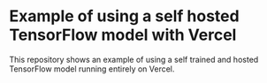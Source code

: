 # Example of using a self hosted TensorFlow model with Vercel

This repository shows an example of using a self trained and hosted TensorFlow
model running entirely on Vercel.
